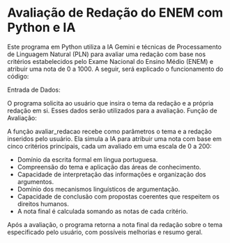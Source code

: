 # Avaliação de Redação do ENEM com Python e IA

Este programa em Python utiliza a IA Gemini e técnicas de Processamento de Linguagem Natural (PLN) para avaliar uma redação com base nos critérios estabelecidos pelo Exame Nacional do Ensino Médio (ENEM) e atribuir uma nota de 0 a 1000. A seguir, será explicado o funcionamento do código:

Entrada de Dados:

O programa solicita ao usuário que insira o tema da redação e a própria redação em si. Esses dados serão utilizados para a avaliação.
Função de Avaliação:

A função avaliar_redacao recebe como parâmetros o tema e a redação inseridos pelo usuário. Ela simula a IA para atribuir uma nota com base em cinco critérios principais, cada um avaliado em uma escala de 0 a 200:

* Domínio da escrita formal em língua portuguesa.
* Compreensão do tema e aplicação das áreas de conhecimento.
* Capacidade de interpretação das informações e organização dos argumentos.
* Domínio dos mecanismos linguísticos de argumentação.
* Capacidade de conclusão com propostas coerentes que respeitem os direitos humanos.
* A nota final é calculada somando as notas de cada critério.

Após a avaliação, o programa retorna a nota final da redação sobre o tema especificado pelo usuário, com possíveis melhorias e resumo geral.
